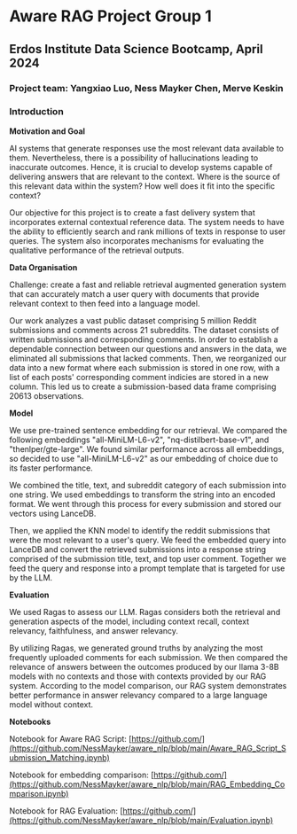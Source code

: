 # Aware RAG Project Group 1
## Erdos Institute Data Science Bootcamp, April 2024

### Project team: Yangxiao Luo, Ness Mayker Chen, Merve Keskin

### Introduction

**Motivation and Goal**

AI systems that generate responses use the most relevant data available to them. Nevertheless, there is a possibility of hallucinations leading to inaccurate outcomes. Hence, it is crucial to develop systems capable of delivering answers that are relevant to the context. Where is the source of this relevant data within the system? How well does it fit into the specific context?

Our objective for this project is to create a fast delivery system that incorporates external contextual reference data. The system needs to have the ability to efficiently search and rank millions of texts in response to user queries. The system also incorporates mechanisms for evaluating the qualitative performance of the retrieval outputs.

**Data Organisation**

Challenge: create a fast and reliable retrieval augmented generation system that can accurately match a user query with documents that provide relevant context to then feed into a language model.

Our work analyzes a vast public dataset comprising 5 million Reddit submissions and comments across 21 subreddits. The dataset consists of written submissions and corresponding comments. In order to establish a dependable connection between our questions and answers in the data, we eliminated all submissions that lacked comments. Then, we reorganized our data into a new format where each submission is stored in one row, with a list of each posts' corresponding comment indicies are stored in a new column. This led us to create a submission-based data frame comprising 20613 observations.

**Model**

We use pre-trained sentence embedding for our retrieval. We compared the following embeddings "all-MiniLM-L6-v2", "nq-distilbert-base-v1", and "thenlper/gte-large". We found similar performance across all embeddings, so decided to use "all-MiniLM-L6-v2" as our embedding of choice due to its faster performance.

We combined the title, text, and subreddit category of each submission into one string. We used embeddings to transform the string into an encoded format. We went through this process for every submission and stored our vectors using LanceDB.

Then, we applied the KNN model to identify the reddit submissions that were the most relevant to a user's query. We feed the embedded query into LanceDB and convert the retrieved submissions into a response string comprised of the submission title, text, and top user comment. Together we feed the query and response into a prompt template that is targeted for use by the LLM.

**Evaluation**

We used Ragas to assess our LLM. Ragas considers both the retrieval and generation aspects of the model, including context recall, context relevancy, faithfulness, and answer relevancy. 

By utilizing Ragas, we generated ground truths by analyzing the most frequently uploaded comments for each submission. We then compared the relevance of answers between the outcomes produced by our Ilama 3-8B models with no contexts and those with contexts provided by our RAG system. According to the model comparison, our RAG system demonstrates better performance in answer relevancy compared to a large language model without context.

**Notebooks**

Notebook for Aware RAG Script: [https://github.com/](https://github.com/NessMayker/aware_nlp/blob/main/Aware_RAG_Script_Submission_Matching.ipynb)

Notebook for embedding comparison: [https://github.com/](https://github.com/NessMayker/aware_nlp/blob/main/RAG_Embedding_Comparison.ipynb)

Notebook for RAG Evaluation: [https://github.com/](https://github.com/NessMayker/aware_nlp/blob/main/Evaluation.ipynb)
